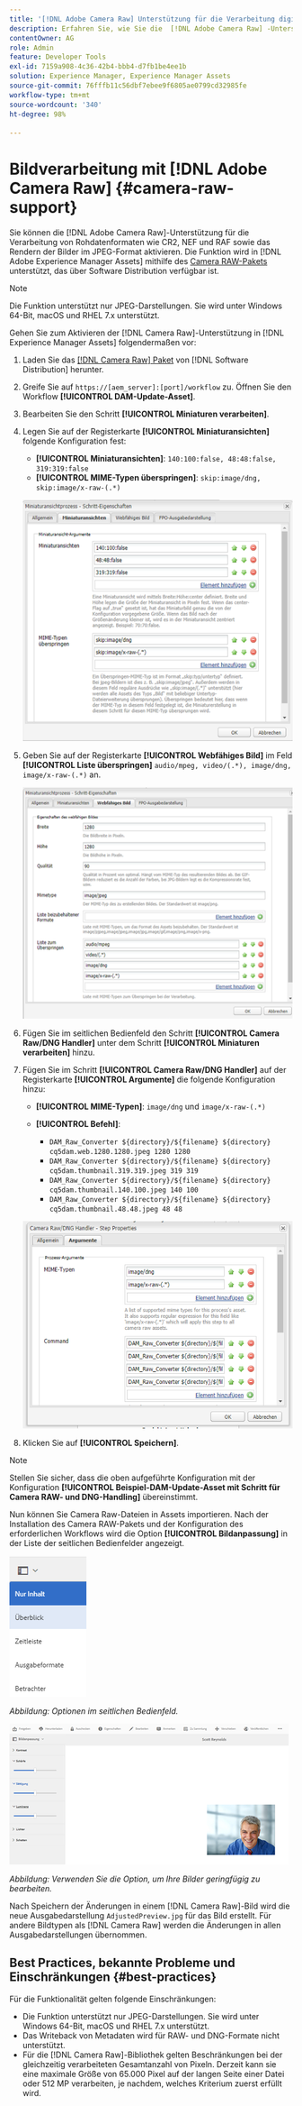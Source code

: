 ```yaml
---
title: '[!DNL Adobe Camera Raw] Unterstützung für die Verarbeitung digitaler Assets'
description: Erfahren Sie, wie Sie die  [!DNL Adobe Camera Raw] -Unterstützung in [!DNL Adobe Experience Manager Assets] aktivieren
contentOwner: AG
role: Admin
feature: Developer Tools
exl-id: 7159a908-4c36-42b4-bbb4-d7fb1be4ee1b
solution: Experience Manager, Experience Manager Assets
source-git-commit: 76fffb11c56dbf7ebee9f6805ae0799cd32985fe
workflow-type: tm+mt
source-wordcount: '340'
ht-degree: 98%

---
```


# Bildverarbeitung mit [!DNL Adobe Camera Raw] {#camera-raw-support}

Sie können die [!DNL Adobe Camera Raw]-Unterstützung für die Verarbeitung von Rohdatenformaten wie CR2, NEF und RAF sowie das Rendern der Bilder im JPEG-Format aktivieren. Die Funktion wird in [!DNL Adobe Experience Manager Assets] mithilfe des [Camera RAW-Pakets](https://experience.adobe.com/#/downloads/content/software-distribution/en/aem.html?package=/content/software-distribution/en/details.html/content/dam/aem/public/adobe/packages/aem630/product/assets/aem-assets-cameraraw-pkg) unterstützt, das über Software Distribution verfügbar ist.

>[!NOTE]
>
>Die Funktion unterstützt nur JPEG-Darstellungen. Sie wird unter Windows 64-Bit, macOS und RHEL 7.x unterstützt.

Gehen Sie zum Aktivieren der [!DNL Camera Raw]-Unterstützung in [!DNL Experience Manager Assets] folgendermaßen vor:

1. Laden Sie das [[!DNL Camera Raw] Paket](https://experience.adobe.com/#/downloads/content/software-distribution/en/aem.html?package=/content/software-distribution/en/details.html/content/dam/aem/public/adobe/packages/cq650/product/assets/aem-assets-cameraraw-pkg-1.4.8.zip) von [!DNL Software Distribution] herunter.
1. Greife Sie auf `https://[aem_server]:[port]/workflow` zu. Öffnen Sie den Workflow **[!UICONTROL DAM-Update-Asset]**.
1. Bearbeiten Sie den Schritt **[!UICONTROL Miniaturen verarbeiten]**.
1. Legen Sie auf der Registerkarte **[!UICONTROL Miniaturansichten]** folgende Konfiguration fest:

   * **[!UICONTROL Miniaturansichten]**: `140:100:false, 48:48:false, 319:319:false`
   * **[!UICONTROL MIME-Typen überspringen]**: `skip:image/dng, skip:image/x-raw-(.*)`

   ![chlimage_1-128](assets/chlimage_1-334.png)

1. Geben Sie auf der Registerkarte **[!UICONTROL Webfähiges Bild]** im Feld **[!UICONTROL Liste überspringen]** `audio/mpeg, video/(.*), image/dng, image/x-raw-(.*)` an.

   ![chlimage_1-129](assets/chlimage_1-335.png)

1. Fügen Sie im seitlichen Bedienfeld den Schritt **[!UICONTROL Camera Raw/DNG Handler]** unter dem Schritt **[!UICONTROL Miniaturen verarbeiten]** hinzu.
1. Fügen Sie im Schritt **[!UICONTROL Camera Raw/DNG Handler]** auf der Registerkarte **[!UICONTROL Argumente]** die folgende Konfiguration hinzu:

   * **[!UICONTROL MIME-Typen]**: `image/dng` und `image/x-raw-(.*)`
   * **[!UICONTROL Befehl]**:

      * `DAM_Raw_Converter ${directory}/${filename} ${directory} cq5dam.web.1280.1280.jpeg 1280 1280`
      * `DAM_Raw_Converter ${directory}/${filename} ${directory} cq5dam.thumbnail.319.319.jpeg 319 319`
      * `DAM_Raw_Converter ${directory}/${filename} ${directory} cq5dam.thumbnail.140.100.jpeg 140 100`
      * `DAM_Raw_Converter ${directory}/${filename} ${directory} cq5dam.thumbnail.48.48.jpeg 48 48`

   ![chlimage_1-130](assets/chlimage_1-336.png)

1. Klicken Sie auf **[!UICONTROL Speichern]**.

>[!NOTE]
>
>Stellen Sie sicher, dass die oben aufgeführte Konfiguration mit der Konfiguration **[!UICONTROL Beispiel-DAM-Update-Asset mit Schritt für Camera RAW- und DNG-Handling]** übereinstimmt.

Nun können Sie Camera Raw-Dateien in Assets importieren. Nach der Installation des Camera RAW-Pakets und der Konfiguration des erforderlichen Workflows wird die Option **[!UICONTROL Bildanpassung]** in der Liste der seitlichen Bedienfelder angezeigt.

![chlimage_1-131](assets/chlimage_1-337.png)

*Abbildung: Optionen im seitlichen Bedienfeld.*

![chlimage_1-132](assets/chlimage_1-338.png)

*Abbildung: Verwenden Sie die Option, um Ihre Bilder geringfügig zu bearbeiten.*

Nach Speichern der Änderungen in einem [!DNL Camera Raw]-Bild wird die neue Ausgabedarstellung `AdjustedPreview.jpg` für das Bild erstellt. Für andere Bildtypen als [!DNL Camera Raw] werden die Änderungen in allen Ausgabedarstellungen übernommen.

## Best Practices, bekannte Probleme und Einschränkungen {#best-practices}

Für die Funktionalität gelten folgende Einschränkungen:

* Die Funktion unterstützt nur JPEG-Darstellungen. Sie wird unter Windows 64-Bit, macOS und RHEL 7.x unterstützt.
* Das Writeback von Metadaten wird für RAW- und DNG-Formate nicht unterstützt.
* Für die [!DNL Camera Raw]-Bibliothek gelten Beschränkungen bei der gleichzeitig verarbeiteten Gesamtanzahl von Pixeln. Derzeit kann sie eine maximale Größe von 65.000 Pixel auf der langen Seite einer Datei oder 512 MP verarbeiten, je nachdem, welches Kriterium zuerst erfüllt wird.
